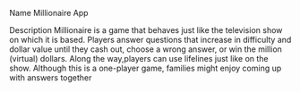   
Name
Millionaire App

Description
Millionaire is a game that behaves just like the television show on which it is based. Players answer questions that increase in difficulty and dollar value until they cash out, choose a wrong answer, or win the million (virtual) dollars. Along the way,players can use lifelines just like on the show. Although this is a one-player game, families might enjoy coming up with answers together